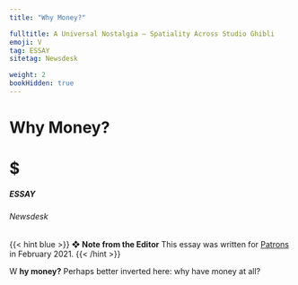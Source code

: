```yaml
---
title: "Why Money?"

fulltitle: A Universal Nostalgia — Spatiality Across Studio Ghibli
emoji: V
tag: ESSAY
sitetag: Newsdesk

weight: 2
bookHidden: true
---
```

<style>
.tag {
  color: var(--color-blue);
}
.emoji {
  color: var(--color-blue);
}
body article a {
color: var(--color-blue);
}
body article a a:visited {
color: var(--color-blue);
}
</style>

<div id="headerbox">
  <h1 class="title">Why Money?</h1>
  <h1 class="emoji" id="whirlybat">$</h1>
</div>

<h5 span class="tag blue"> ESSAY </h5>
<h6 span class="sitetag">Newsdesk</h6>

{{< hint blue >}}
**❖ Note from the Editor**
This essay was written for [Patrons](www.patreon.com/vekllei) in February 2021.
{{< /hint >}}

<span class="fc">W</span>
**hy money?** Perhaps better inverted here: why have money at all?
